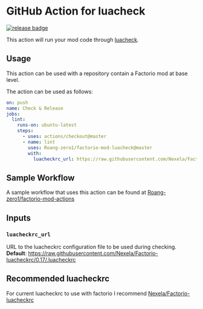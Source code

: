 # GitHub Action for luacheck

[![release badge][release status]][release workflow]

This action will run your mod code through [luacheck](https://github.com/mpeterv/luacheck).

## Usage

This action can be used with a repository contain a Factorio mod at base level.

The action can be used as follows:

```yaml
on: push
name: Check & Release
jobs:
  lint:
    runs-on: ubuntu-latest
    steps:
      - uses: actions/checkout@master
      - name: lint
        uses: Roang-zero1/factorio-mod-luacheck@master
        with:
          luacheckrc_url: https://raw.githubusercontent.com/Nexela/Factorio-luacheckrc/0.17/.luacheckrc
```

## Sample Workflow

A sample workflow that uses this action can be found at [Roang-zero1/factorio-mod-actions](https://github.com/Roang-zero1/factorio-mod-actions/blob/master/sample/push-check-release.yml)

## Inputs

### `luacheckrc_url`

URL to the luacheckrc configuration file to be used during checking.  
**Default**: <https://raw.githubusercontent.com/Nexela/Factorio-luacheckrc/0.17/.luacheckrc>

## Recommended luacheckrc

For current luacheckrc to use with factorio I recommend [Nexela/Factorio-luacheckrc](https://github.com/Nexela/Factorio-luacheckrc)

[release status]: https://github.com/Roang-zero1/factorio-mod-luacheck/workflows/Check%20&%20Release/badge.svg
[release workflow]: https://github.com/Roang-zero1/factorio-mod-luacheck/actions
